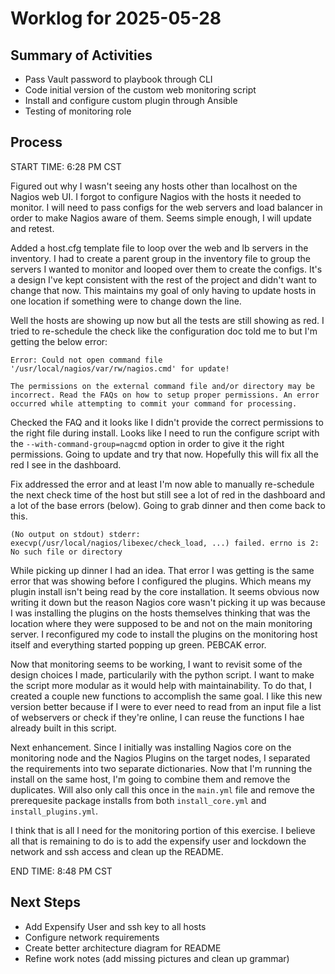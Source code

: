 # Worklog for 2025-05-28

## Summary of Activities
- Pass Vault password to playbook through CLI
- Code initial version of the custom web monitoring script
- Install and configure custom plugin through Ansible
- Testing of monitoring role


## Process

START TIME: 6:28 PM CST

Figured out why I wasn't seeing any hosts other than localhost on the Nagios web UI.  I forgot to configure Nagios
with the hosts it needed to monitor. I will need to pass configs for the web servers and load balancer in order
to make Nagios aware of them.  Seems simple enough, I will update and retest.

Added a host.cfg template file to loop over the web and lb servers in the inventory. I had to create a parent group
in the inventory file to group the servers I wanted to monitor and looped over them to create the configs. It's a
design I've kept consistent with the rest of the project and didn't want to change that now. This maintains my
goal of only having to update hosts in one location if something were to change down the line.

Well the hosts are showing up now but all the tests are still showing as red. I tried to re-schedule the check like
the configuration doc told me to but I'm getting the below error:

```
Error: Could not open command file '/usr/local/nagios/var/rw/nagios.cmd' for update! 

The permissions on the external command file and/or directory may be incorrect. Read the FAQs on how to setup proper permissions. An error occurred while attempting to commit your command for processing.
```

Checked the FAQ and it looks like I didn't provide the correct permissions to the right file during install. Looks
like I need to run the configure script with the  `--with-command-group=nagcmd` option in order to give it the 
right permissions. Going to update and try that now. Hopefully this will fix all the red I see in the dashboard.

Fix addressed the error and at least I'm now able to manually re-schedule the next check time of the host but still
see a lot of red in the dashboard and a lot of the base errors (below).  Going to grab dinner and then come back to
this.

```
(No output on stdout) stderr: execvp(/usr/local/nagios/libexec/check_load, ...) failed. errno is 2: No such file or directory 
```

While picking up dinner I had an idea.  That error I was getting is the same error that was showing before I configured 
the plugins.  Which means my plugin install isn't being read by the core installation.  It seems obvious now writing it
down but the reason Nagios core wasn't picking it up was because I was installing the plugins on the hosts themselves
thinking that was the location where they were supposed to be and not on the main monitoring server. I reconfigured my
code to install the plugins on the monitoring host itself and everything started popping up green.  PEBCAK error.

Now that monitoring seems to be working, I want to revisit some of the design choices I made, particularily with the 
python script. I want to make the script more modular as it would help with maintainability.  To do that, I created 
a couple new functions to accomplish the same goal. I like this new version better because if I were to ever need to
read from an input file a list of webservers or check if they're online, I can reuse the functions I hae already built
in this script.

Next enhancement. Since I initially was installing Nagios core on the monitoring node and the Nagios Plugins on the target
nodes, I separated the requirements into two separate dictionaries.  Now that I'm running the install on the same host, 
I'm going to combine them and remove the duplicates. Will also only call this once in the `main.yml` file and remove the
prerequesite package installs from both `install_core.yml` and `install_plugins.yml`.

I think that is all I need for the monitoring portion of this exercise.  I believe all that is remaining to do is to add
the expensify user and lockdown the network and ssh access and clean up the README.

END TIME: 8:48 PM CST


## Next Steps
- Add Expensify User and ssh key to all hosts
- Configure network requirements 
- Create better architecture diagram for README
- Refine work notes (add missing pictures and clean up grammar)
